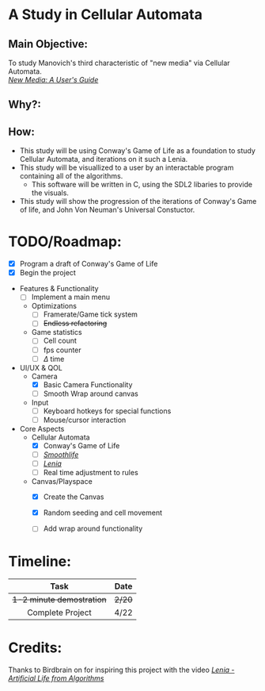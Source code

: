 # **A Study in Cellular Automata**

## Main Objective:

To study Manovich's third characteristic of "new media" via Cellular Automata.  
[*New Media: A User's Guide*](http://manovich.net/index.php/projects/new-media-a-user-s-guide)

## Why?:

## How:

- This study will be using Conway's Game of Life as a foundation to study Cellular Automata, and iterations on it such a Lenia.
- This study will be visuallized to a user by an interactable program containing all of the algorithms.
    - This software will be written in C, using the SDL2 libaries to provide the visuals.
- This study will show the progression of the iterations of Conway's Game of life, and John Von Neuman's Universal Constuctor.

# TODO/Roadmap:

- [x] Program a draft of Conway's Game of Life
- [x] Begin the project

- Features & Functionality
    - [ ] Implement a main menu 
    - Optimizations
        - [ ] Framerate/Game tick system 
        - [ ] ~~Endless refactoring~~
    - Game statistics 
        - [ ] Cell count
        - [ ] fps counter
        - [ ] $\Delta$ time

- UI/UX & QOL
    - Camera
        - [x] Basic Camera Functionality 
        - [ ] Smooth Wrap around canvas
    - Input
        - [ ] Keyboard hotkeys for special functions
        - [ ] Mouse/cursor interaction   

- Core Aspects
    - Cellular Automata
        - [x] Conway's Game of Life
        - [ ] [*Smoothlife*](https://github.com/duckythescientist/SmoothLife)
        - [ ] [*Lenia*](https://github.com/Chakazul/Lenia)
        - [ ] Real time adjustment to rules  
    - Canvas/Playspace
        - [x] Create the Canvas
        - [x] Random seeding and cell movement 
        - [ ] Add wrap around functionality


# Timeline:
| Task | Date |
|:----:|:----:|
| ~~1-2 minute demostration~~ | ~~2/20~~ |
| Complete Project | 4/22 |

# Credits:

Thanks to Birdbrain on for inspiring this project with the video [*Lenia - Artificial Life from Algorithms*](https://youtu.be/6kiBYjvyojQ?si=Kgw5EdNI7Hootquq)
